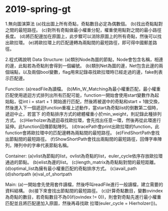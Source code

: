 # 2019-spring-gt
1.無向圖演算法
(a)找出圖上所有奇點，奇點數目必定為偶數個。
(b)找出奇點點對之間的最短路徑。
(c)對所有奇點做最小權重分配，權重使用點對之間的最小路徑長度。
(d)將匹配邊加在原圖上，此步驟可以消除原圖上的所有奇點，然後可以找出歐拉環。
(e)將歐拉環上的匹配邊轉為兩點間的最短路徑，即可得中國郵差路徑。

2.程式碼說明
Data Structure:
  (a)類別Node為圖的節點，Node會包含名稱，相連的邊，此點若為奇點則會得到一個編號。
  (b)類別Net為圖的邊，Net包含此邊的兩個端點，以及兩個bool變數，flag用來記錄尋找歐拉環時已經走過的邊，fake則表示匹配邊。

Function:
  (a)readFile為讀檔。
  (b)Min_W_Matching為最小權重匹配，最小權重匹配使用遞迴方式排列出所有匹配可能，function一開始會使用start變數作為起始點，從int i = start + 1
開始進行匹配，然後將被選中的奇點和start + 1做交換，然後進入下一個遞迴function重複上述動作，當start為奇點list的倒數第二個時，遞迴中止，若當下
的奇點排序方式的總體權重小於min_weight，則記錄此種排列方式。
  (c)Hierholzer為遞迴尋找歐拉環，會先找出任意一環，然後再從此環進行延伸。此function回傳節點陣列。
  (d)tracePath會print出歐拉環的function，此function會將歐拉環中的匹配邊轉為兩點間的最短路徑。
  (e)FindShortPath會找出節點間的最短路徑。
  (f)ShowShortPath會找出兩點間的最短路徑，回傳字串陣列，陣列中的字串代表節點名稱。

Container:
  (a)vlist為節點的list，ovlist為奇點的list，euler_cycle依序存放歐拉環通過的節點。
  (b)elist為邊的list。
  (c)length_matrix為奇點點對間的最短距離。
  (d)optimal_list為擁有最小權重匹配的奇點排序方式。
  (c)avail_path
  (d)shortpath
  (e)val_of_shortpath

Main:
  (a)一開始會先使用套件讀檔，然後呼叫readFile進行一般讀檔，建立需要的資料結構。
  (b)接下來會找出節點間的最短路徑。
  (c)計算奇點數目，變數ovindex為奇點的數目，若奇點數目不為0(if(ovindex != 0))，則會對奇點先進行最小權重匹配並且將匹配邊加入原圖，然後再尋找歐
拉環(euler_cycle = Hierholzer())。
